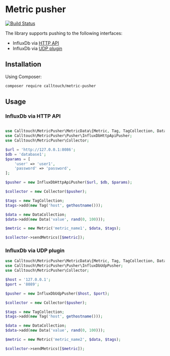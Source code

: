 # Metric pusher

[![Build Status](https://travis-ci.org/calltouch/metric-pusher.svg?branch=master)](https://travis-ci.org/calltouch/metric-pusher)

The library supports pushing to the following interfaces:
- InfluxDb via [HTTP API](https://docs.influxdata.com/influxdb/v1.3/guides/writing_data/)
- InfluxDb via [UDP plugin](https://docs.influxdata.com/influxdb/v1.3/tools/udp/)

## Installation

Using Composer:

```bash
composer require calltouch/metric-pusher
```

## Usage
### InfluxDb via HTTP API
```php

use Calltouch\MetricPusher\MetricData\{Metric, Tag, TagCollection, Data, DataCollection};
use Calltouch\MetricPusher\Pusher\InfluxDbHttpApiPusher;
use Calltouch\MetricPusher\Collector;

$url = 'http://127.0.0.1:8086';
$db = 'database1';
$params = [
    'user' => 'user1',
    'password' => 'password',
];

$pusher = new InfluxDbHttpApiPusher($url, $db, $params);

$collector = new Collector($pusher);

$tags = new TagCollection;
$tags->add(new Tag('host', gethostname()));

$data = new DataCollection;
$data->add(new Data('value', rand(0, 100)));

$metric = new Metric('metric_name1', $data, $tags);

$collector->sendMetrics([$metric]);
```
### InfluxDb via UDP plugin
```php
use Calltouch\MetricPusher\MetricData\{Metric, Tag, TagCollection, Data, DataCollection};
use Calltouch\MetricPusher\Pusher\InfluxDbUdpPusher;
use Calltouch\MetricPusher\Collector;

$host = '127.0.0.1';
$port = '8089';

$pusher = new InfluxDbUdpPusher($host, $port);

$collector = new Collector($pusher);

$tags = new TagCollection;
$tags->add(new Tag('host', gethostname()));

$data = new DataCollection;
$data->add(new Data('value', rand(0, 100)));

$metric = new Metric('metric_name2', $data, $tags);

$collector->sendMetrics([$metric]);
```